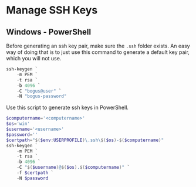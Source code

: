 # Manage SSH Keys

## Windows - PowerShell

Before generating an ssh key pair, make sure the `.ssh` folder exists. An easy way of doing that is to just use this command to generate a default key pair, which you will not use.
```PowerShell
ssh-keygen `
    -m PEM `
    -t rsa `
    -b 4096 `
    -C "bogus@user" `
    -N "bogus-password"
```

Use this script to generate ssh keys in PowerShell.

```PowerShell
$computername='<computername>'
$os='win'
$username='<username>'
$password=''
$certpath="$($env:USERPROFILE)\.ssh\$($os)-$($computername)"
ssh-keygen `
    -m PEM `
    -t rsa `
    -b 4096 `
    -C "$($username)@$($os).$($computername)" `
    -f $certpath `
    -N $password
```
